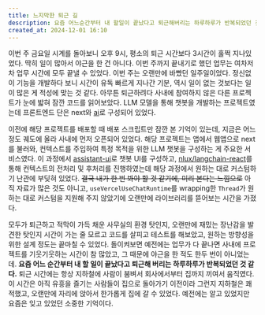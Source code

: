 ```yaml
---
title: 느지막한 퇴근 길
description: 요즘 어느순간부터 내 할일이 끝났다고 퇴근해버리는 하루하루가 반복되었던 것 같다.
created_at: 2024-12-01 16:10
---
```


이번 주 금요일 시계를 돌아보니 오후 9시, 평소의 퇴근 시간보다 3시간이 훌쩍 지나있었다. 딱히 일이 많아서 야근을 한 건 아니다. 이번 주까지 끝내기로 했던 업무는 여차저차 업무 시간에 모두 끝낼 수 있었다. 이번 주는 오랜만에 바빴던 일주일이었다. 정신없이 기능을 개발하다 보니 시간이 유독 빠르게 지나간 기분, 역시 일이 없는 것보다는 일이 많은 게 적성에 맞는 것 같다. 아무튼 퇴근하려다 사내에 참여하지 않은 다른 프로젝트가 눈에 밟혀 잠깐 코드를 읽어보았다. LLM 모델을 통해 챗봇을 개발하는 프로젝트였는데 프론트엔드 단은 next와 [ai](https://sdk.vercel.ai/getting-started)로 구성되어 있었다.

이전에 해당 프로젝트를 배포할 때 배포 스크립트만 잠깐 본 기억이 있는데, 지금은 어느 정도 궤도에 올라 사내에 먼저 오픈되어 있었다. 해당 프로젝트는 앱에서 웹앱으로 next를 불러와, 컨텍스트를 주입하여 특정 목적을 위한 LLM 챗봇을 구성하는 게 주요한 서비스였다. 이 과정에서 [assistant-ui](https://www.assistant-ui.com/)로 챗봇 UI를 구성하고, [nlux/langchain-react](https://www.npmjs.com/package/@nlux/langchain-react)를 통해 컨텍스트의 전처리 및 후처리를 진행하였는데 해당 과정에서 원하는 대로 커스텀하기 난관에 부딪혀 있었다. ~~결국 내가 한 번 봐야 할 것 같기에, 미리 본다는 느낌으로~~ 아직 자료가 많은 것도 아니고, `useVercelUseChatRuntime`를 wrapping한 `Thread`가 원하는 대로 커스텀을 지원해 주지 않았기에 오랜만에 라이브러리를 뜯어보는 시간을 가졌다.

모두가 퇴근하고 적막이 가득 채운 사무실의 환경 탓인지, 오랜만에 재밌는 장난감을 발견한 탓인지 시간이 가는 줄 모르고 코드를 살피고 테스트를 해보았고, 원하는 방향성을 위한 설계 정도는 끝마칠 수 있었다. 돌이켜보면 예전에는 업무가 다 끝나면 사내에 프로젝트를 기웃기웃하는 시간이 참 많았고, 그 때문에 야근을 한 적도 한두 번이 아니었는데. **요즘 어느 순간부터 내 할 일이 끝났다고 퇴근해 버리는 하루하루가 반복되었던 것 같다.** 퇴근 시간에는 항상 지하철에 사람이 붐벼서 회사에서부터 집까지 끼여서 움직였다. 이 시간은 아직 유흥을 즐기는 사람들이 집으로 돌아가기 이전이라 그런지 지하철은 쾌적했고, 오랜만에 자리에 앉아서 한가롭게 집에 갈 수 있었다. 예전에는 알고 있었지만 요즘은 잊고 있었던 소중한 기억이다.
